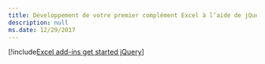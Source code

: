 ```yaml
---
title: Développement de votre premier complément Excel à l’aide de jQuery
description: null
ms.date: 12/29/2017
---
```


[!include[Excel add-ins get started jQuery](../includes/file-get-started-excel-jquery.md)]